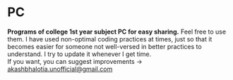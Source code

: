 # PC
**Programs of college 1st year subject PC for easy sharing.**  Feel free to use them. I have used non-optimal coding practices at times, just so that it becomes easier for someone not well-versed in better practices to understand. I try to update it whenever I get time.  
If you want, you can suggest improvements -> akashbhalotia.unofficial@gmail.com

